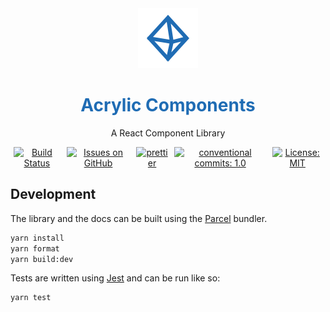 <div align="center" style="margin: auto; width: fit-content; text-align: center;">
	<img src="https://raw.githubusercontent.com/vincentfiestada/acrylic/master/logo.png" />
	<h1 style="color: #1f6cb4">Acrylic Components</h1>
	<p>A React Component Library</p>
	<section style="display: flex; flex-direction: row; align-items: center;">
		<a href="https://vincentofearth.visualstudio.com/Acrylic/_build/latest?definitionId=1?branchName=master" style="padding: 0 5px"><img src="https://vincentofearth.visualstudio.com/Acrylic/_apis/build/status/Acrylic-CI?branchName=master" alt="Build Status" /></a>
		<a href="https://github.com/vincentfiestada/acrylic/issues" style="padding: 0 5px"><img src="https://img.shields.io/github/issues/vincentfiestada/acrylic.svg?logo=github&logoColor=white" alt="Issues on GitHub" /></a>
		<a href="https://prettier.io/" style="padding: 0 5px"><img src="https://img.shields.io/badge/code_style-prettier-1f6cb4.svg?style=flat" alt="prettier" /></a>
		<a href="https://conventionalcommits.org" style="padding: 0 5px"><img src="https://img.shields.io/badge/conventional%20commits-1.0-1f6cb4.svg" alt="conventional commits: 1.0" /></a>
		<a href="https://github.com/vincentfiestada/acrylic/blob/master/LICENSE" style="padding: 0 5px"><img src="https://img.shields.io/github/license/vincentfiestada/acrylic.svg" alt="License: MIT" /></a>
	</section>
</div>

## Development

The library and the docs can be built using the [Parcel](https://parceljs.org/) bundler.

```sh
yarn install
yarn format
yarn build:dev
```

Tests are written using [Jest](https://jestjs.io/) and can be run like so:

```sh
yarn test
```
